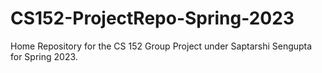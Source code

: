 # CS152-ProjectRepo-Spring-2023
Home Repository for the CS 152 Group Project under Saptarshi Sengupta for Spring 2023. 

